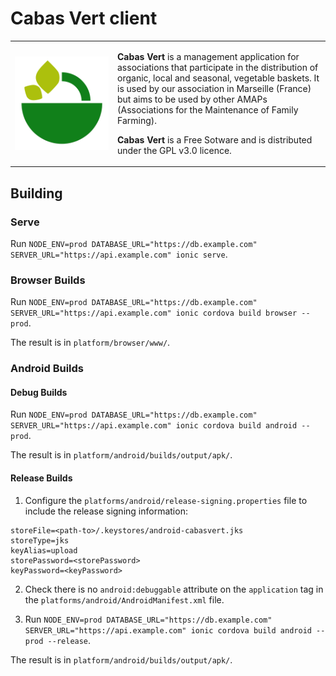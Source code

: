 # Cabas Vert client

<table>
  <tr>
    <td width="150px">
      <img alt="Cabas Vert logo" valign="top" title="Cabas Vert logo"
           src="https://raw.githubusercontent.com/cabasvert/cabasvert-client/master/docs/img/icon.svg?sanitize=true"/>
    </td>
    <td>
      <p>
        <b>Cabas Vert</b> is a management application for associations that participate in the distribution of organic, local and seasonal, vegetable baskets.
        It is used by our association in Marseille (France) but aims to be used by other AMAPs (Associations for the Maintenance of Family Farming).
      </p>
      <p>
        <b>Cabas Vert</b> is a Free Sotware and is distributed under the GPL v3.0 licence.
      </p>
    </td>
  </tr>
</table>

## Building

### Serve

Run `NODE_ENV=prod DATABASE_URL="https://db.example.com" SERVER_URL="https://api.example.com" ionic serve`.

### Browser Builds

Run `NODE_ENV=prod DATABASE_URL="https://db.example.com" SERVER_URL="https://api.example.com" ionic cordova build browser --prod`.

The result is in `platform/browser/www/`.

### Android Builds

#### Debug Builds

Run `NODE_ENV=prod DATABASE_URL="https://db.example.com" SERVER_URL="https://api.example.com" ionic cordova build android --prod`.

The result is in `platform/android/builds/output/apk/`.

#### Release Builds

1. Configure the `platforms/android/release-signing.properties` file to include the release signing information:
```
storeFile=<path-to>/.keystores/android-cabasvert.jks
storeType=jks
keyAlias=upload
storePassword=<storePassword>
keyPassword=<keyPassword>
```

2. Check there is no `android:debuggable` attribute on the `application` tag in the `platforms/android/AndroidManifest.xml`
file.

3. Run `NODE_ENV=prod DATABASE_URL="https://db.example.com" SERVER_URL="https://api.example.com" ionic cordova build android --prod --release`.

The result is in `platform/android/builds/output/apk/`.

